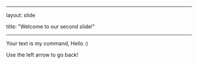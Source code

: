 ---

layout: slide

title: "Welcome to our second slide!"

----

Your text is my command, Hello :)

Use the left arrow to go back!
